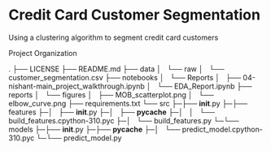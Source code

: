 Credit Card Customer Segmentation
==============================

Using a clustering algorithm to segment credit card customers

Project Organization

.
├── LICENSE
├── README.md
├── data
│   └── raw
│       └── customer_segmentation.csv
├── notebooks
│   └── Reports
│       ├── 04-nishant-main_project_walkthrough.ipynb
│       └── EDA_Report.ipynb
├── reports
│   └── figures
│       ├── MOB_scatterplot.png
│       └── elbow_curve.png
├── requirements.txt
└── src
 ├─├── __init__.py
 ├─├── features
 ├─│   ├── __init__.py
 ├─│   ├── __pycache__
 ├─│   │   └── build_features.cpython-310.pyc
 ├─│   └── build_features.py
 └─└── models
    ├─├── __init__.py
    ├─├── __pycache__
    ├─│   └── predict_model.cpython-310.pyc
    └─└── predict_model.py
